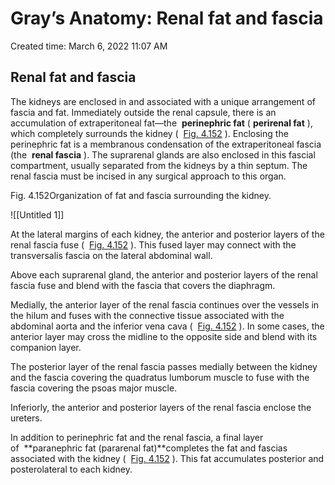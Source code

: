 # Gray’s Anatomy: Renal fat and fascia

Created time: March 6, 2022 11:07 AM

## Renal fat and fascia

The kidneys are enclosed in and associated with a unique arrangement of fascia and fat. Immediately outside the renal capsule, there is an accumulation of extraperitoneal fat—the  **perinephric fat** ( **perirenal fat** ), which completely surrounds the kidney (  [Fig. 4.152](https://www-clinicalkey-com.eproxy.lib.hku.hk/f0705) ). Enclosing the perinephric fat is a membranous condensation of the extraperitoneal fascia (the  **renal fascia** ). The suprarenal glands are also enclosed in this fascial compartment, usually separated from the kidneys by a thin septum. The renal fascia must be incised in any surgical approach to this organ.

Fig. 4.152Organization of fat and fascia surrounding the kidney.

![[Untitled 1]]

At the lateral margins of each kidney, the anterior and posterior layers of the renal fascia fuse (  [Fig. 4.152](https://www-clinicalkey-com.eproxy.lib.hku.hk/f0705) ). This fused layer may connect with the transversalis fascia on the lateral abdominal wall.

Above each suprarenal gland, the anterior and posterior layers of the renal fascia fuse and blend with the fascia that covers the diaphragm.

Medially, the anterior layer of the renal fascia continues over the vessels in the hilum and fuses with the connective tissue associated with the abdominal aorta and the inferior vena cava (  [Fig. 4.152](https://www-clinicalkey-com.eproxy.lib.hku.hk/f0705) ). In some cases, the anterior layer may cross the midline to the opposite side and blend with its companion layer.

The posterior layer of the renal fascia passes medially between the kidney and the fascia covering the quadratus lumborum muscle to fuse with the fascia covering the psoas major muscle.

Inferiorly, the anterior and posterior layers of the renal fascia enclose the ureters.

In addition to perinephric fat and the renal fascia, a final layer of  **paranephric fat (pararenal fat)**completes the fat and fascias associated with the kidney (  [Fig. 4.152](https://www-clinicalkey-com.eproxy.lib.hku.hk/f0705) ). This fat accumulates posterior and posterolateral to each kidney.